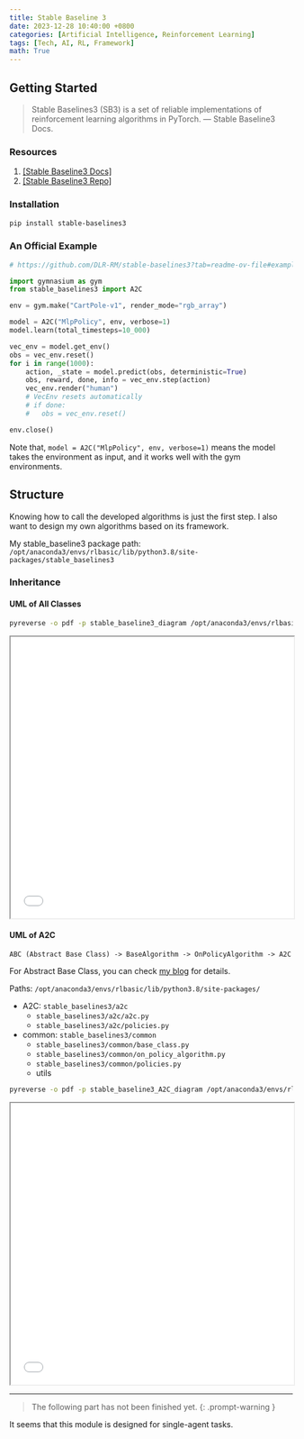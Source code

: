 ```yaml
---
title: Stable Baseline 3
date: 2023-12-28 10:40:00 +0800
categories: [Artificial Intelligence, Reinforcement Learning]
tags: [Tech, AI, RL, Framework]
math: True
---
```


## Getting Started

> Stable Baselines3 (SB3) is a set of reliable implementations of reinforcement learning algorithms in PyTorch. — Stable Baseline3 Docs.

### Resources
1. [[Stable Baseline3 Docs]](https://stable-baselines3.readthedocs.io/en/master/)
2. [[Stable Baseline3 Repo]](https://github.com/DLR-RM/stable-baselines3?tab=readme-ov-file)


### Installation

```bash
pip install stable-baselines3
```

### An Official Example

```python
# https://github.com/DLR-RM/stable-baselines3?tab=readme-ov-file#example

import gymnasium as gym
from stable_baselines3 import A2C

env = gym.make("CartPole-v1", render_mode="rgb_array")

model = A2C("MlpPolicy", env, verbose=1)
model.learn(total_timesteps=10_000)

vec_env = model.get_env()
obs = vec_env.reset()
for i in range(1000):
    action, _state = model.predict(obs, deterministic=True)
    obs, reward, done, info = vec_env.step(action)
    vec_env.render("human")
    # VecEnv resets automatically
    # if done:
    #   obs = vec_env.reset()

env.close()
```

Note that, `model = A2C("MlpPolicy", env, verbose=1)` means the model takes the environment as input, and it works well with the gym environments.

## Structure

Knowing how to call the developed algorithms is just the first step. I also want to design my own algorithms based on its framework.

My stable_baseline3 package path:
`/opt/anaconda3/envs/rlbasic/lib/python3.8/site-packages/stable_baselines3`


### Inheritance

#### UML of All Classes

```bash
pyreverse -o pdf -p stable_baseline3_diagram /opt/anaconda3/envs/rlbasic/lib/python3.8/site-packages/stable_baselines3
```


<iframe src="{{ site.baseurl }}/assets/img/2023-12-28-Stable-Baseline3/classes_stable_baseline3_diagram.pdf" style="width:100%; height:500px;" frameborder="1"></iframe>

#### UML of A2C

`ABC (Abstract Base Class) -> BaseAlgorithm -> OnPolicyAlgorithm -> A2C`

<!-- Paths:
- `/opt/anaconda3/envs/rlbasic/lib/python3.8/abc.py/ABC`
- `stable_baselines3/common/base_class.py/BaseAlgorithm`
- `stable_baselines3/common/on_policy_algorithm.py/OnPolicyAlgorithm`
- `stable_baselines3/a2c/a2c.py/A2C` -->

For Abstract Base Class, you can check [my blog]({{site.baseurl}}/posts/Python-Toolbox/#abstract-base-class) for details.

Paths:
`/opt/anaconda3/envs/rlbasic/lib/python3.8/site-packages/`
- A2C: `stable_baselines3/a2c`
  - `stable_baselines3/a2c/a2c.py`
  - `stable_baselines3/a2c/policies.py`
- common: `stable_baselines3/common`
  - `stable_baselines3/common/base_class.py`
  - `stable_baselines3/common/on_policy_algorithm.py`
  - `stable_baselines3/common/policies.py`
  - utils
    <!-- - `stable_baselines3/common/torch_layers.py`
    - `stable_baselines3/common/buffers.py`
    - `stable_baselines3/common/type_aliases.py`
    - `stable_baselines3/common/utils.py`
    - `stable_baselines3/common/distributions.py`
    - `stable_baselines3/common/logger.py`
    - `stable_baselines3/common/noise.py` -->


```bash
pyreverse -o pdf -p stable_baseline3_A2C_diagram /opt/anaconda3/envs/rlbasic/lib/python3.8/site-packages/stable_baselines3/a2c /opt/anaconda3/envs/rlbasic/lib/python3.8/site-packages/stable_baselines3/common
```

<iframe src="{{ site.baseurl }}/assets/img/2023-12-28-Stable-Baseline3/classes_stable_baseline3_A2C_diagram.pdf" style="width:100%; height:500px;" frameborder="1"></iframe>

<!-- ```bash
pyreverse -o pdf -p stable_baseline3_A2C_diagram_compact /opt/anaconda3/envs/rlbasic/lib/python3.8/site-packages/stable_baselines3/a2c /opt/anaconda3/envs/rlbasic/lib/python3.8/site-packages/stable_baselines3/common/base_class.py /opt/anaconda3/envs/rlbasic/lib/python3.8/site-packages/stable_baselines3/common/on_policy_algorithm.py /opt/anaconda3/envs/rlbasic/lib/python3.8/site-packages/stable_baselines3/common/policies.py /opt/anaconda3/envs/rlbasic/lib/python3.8/site-packages/stable_baselines3/common/torch_layers.py /opt/anaconda3/envs/rlbasic/lib/python3.8/site-packages/stable_baselines3/common/buffers.py /opt/anaconda3/envs/rlbasic/lib/python3.8/site-packages/stable_baselines3/common/type_aliases.py /opt/anaconda3/envs/rlbasic/lib/python3.8/site-packages/stable_baselines3/common/utils.py /opt/anaconda3/envs/rlbasic/lib/python3.8/site-packages/stable_baselines3/common/distributions.py /opt/anaconda3/envs/rlbasic/lib/python3.8/site-packages/stable_baselines3/common/logger.py /opt/anaconda3/envs/rlbasic/lib/python3.8/site-packages/stable_baselines3/common/noise.py
``` -->



---

> The following part has not been finished yet.
{: .prompt-warning }

It seems that this module is designed for single-agent tasks.
